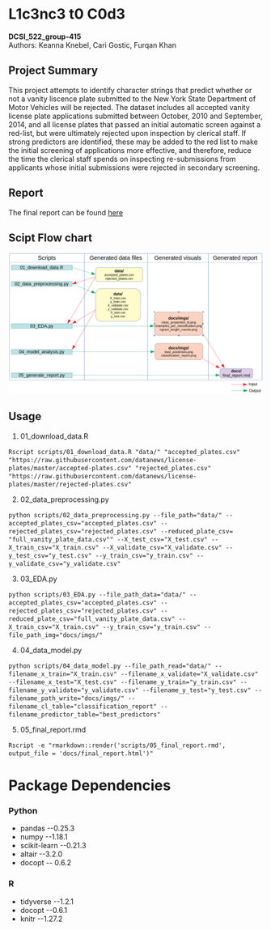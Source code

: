 # L1c3nc3 t0 C0d3  
**DCSI_522_group-415**  
Authors: Keanna Knebel, Cari Gostic, Furqan Khan

## Project Summary  
This project attempts to identify character strings that predict whether or not a vanity liscence plate submitted to the New York State Department of Motor Vehicles will be rejected. The dataset includes all accepted vanity license plate applications submitted between October, 2010 and September, 2014, and all license plates that passed an initial automatic screen against a red-list, but were ultimately rejected upon inspection by clerical staff. If strong predictors are identified, these may be added to the red list to make the initial screening of applications more effective, and therefore, reduce the time the clerical staff spends on inspecting re-submissions from applicants whose initial submissions were rejected in secondary screening.

## Report
The final report can be found [here](https://ubc-mds.github.io/DSCI_522_group_415/docs/final_report.html)

## Scipt Flow chart

![](script_flowchart.png)

## Usage

1. 01_download_data.R
```
Rscript scripts/01_download_data.R "data/" "accepted_plates.csv" "https://raw.githubusercontent.com/datanews/license-plates/master/accepted-plates.csv" "rejected_plates.csv" "https://raw.githubusercontent.com/datanews/license-plates/master/rejected-plates.csv"
```

2. 02_data_preprocessing.py
```
python scripts/02_data_preprocessing.py --file_path="data/" --accepted_plates_csv="accepted_plates.csv" --rejected_plates_csv="rejected_plates.csv" --reduced_plate_csv= "full_vanity_plate_data.csv"" --X_test_csv="X_test.csv" --X_train_csv="X_train.csv" --X_validate_csv="X_validate.csv" --y_test_csv="y_test.csv" --y_train_csv="y_train.csv" --y_validate_csv="y_validate.csv"
```

3. 03_EDA.py
```
python scripts/03_EDA.py --file_path_data="data/" --accepted_plates_csv="accepted_plates.csv" --rejected_plates_csv="rejected_plates.csv" --reduced_plate_csv="full_vanity_plate_data.csv" --X_train_csv="X_train.csv" --y_train_csv="y_train.csv" --file_path_img="docs/imgs/"
```

4. 04_data_model.py
```
python scripts/04_data_model.py --file_path_read="data/" --filename_x_train="X_train.csv" --filename_x_validate="X_validate.csv" --filename_x_test="X_test.csv" --filename_y_train="y_train.csv" --filename_y_validate="y_validate.csv" --filename_y_test="y_test.csv" --filename_path_write="docs/imgs/" --filename_cl_table="classification_report" --filename_predictor_table="best_predictors"
```

5. 05_final_report.rmd
```
Rscript -e "rmarkdown::render('scripts/05_final_report.rmd', output_file = 'docs/final_report.html')"
```

# Package Dependencies

### Python

- pandas --0.25.3
- numpy --1.18.1
- scikit-learn --0.21.3
- altair --3.2.0
- docopt -- 0.6.2

### R

- tidyverse --1.2.1
- docopt --0.6.1
- knitr --1.27.2

